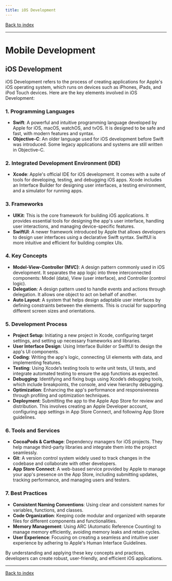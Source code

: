 ```yaml
---
title: iOS Development
---
```


[Back to index](index.html)

---
# Mobile Development
## iOS Development

iOS Development refers to the process of creating applications for Apple's iOS operating system, which runs on devices such as iPhones, iPads, and iPod Touch devices. Here are the key elements involved in iOS Development:

### 1. **Programming Languages**
- **Swift**: A powerful and intuitive programming language developed by Apple for iOS, macOS, watchOS, and tvOS. It is designed to be safe and fast, with modern features and syntax.
- **Objective-C**: An older language used for iOS development before Swift was introduced. Some legacy applications and systems are still written in Objective-C.

### 2. **Integrated Development Environment (IDE)**
- **Xcode**: Apple's official IDE for iOS development. It comes with a suite of tools for developing, testing, and debugging iOS apps. Xcode includes an Interface Builder for designing user interfaces, a testing environment, and a simulator for running apps.

### 3. **Frameworks**
- **UIKit**: This is the core framework for building iOS applications. It provides essential tools for designing the app's user interface, handling user interactions, and managing device-specific features.
- **SwiftUI**: A newer framework introduced by Apple that allows developers to design user interfaces using a declarative Swift syntax. SwiftUI is more intuitive and efficient for building complex UIs.

### 4. **Key Concepts**
- **Model-View-Controller (MVC)**: A design pattern commonly used in iOS development. It separates the app logic into three interconnected components: Model (data), View (user interface), and Controller (control logic).
- **Delegation**: A design pattern used to handle events and actions through delegation. It allows one object to act on behalf of another.
- **Auto Layout**: A system that helps design adaptable user interfaces by defining constraints between the elements. This is crucial for supporting different screen sizes and orientations.

### 5. **Development Process**
- **Project Setup**: Initiating a new project in Xcode, configuring target settings, and setting up necessary frameworks and libraries.
- **User Interface Design**: Using Interface Builder or SwiftUI to design the app's UI components.
- **Coding**: Writing the app's logic, connecting UI elements with data, and implementing features.
- **Testing**: Using Xcode’s testing tools to write unit tests, UI tests, and integrate automated testing to ensure the app functions as expected.
- **Debugging**: Identifying and fixing bugs using Xcode’s debugging tools, which include breakpoints, the console, and view hierarchy debugging.
- **Optimization**: Enhancing the app's performance and responsiveness through profiling and optimization techniques.
- **Deployment**: Submitting the app to the Apple App Store for review and distribution. This involves creating an Apple Developer account, configuring app settings in App Store Connect, and following App Store guidelines.

### 6. **Tools and Services**
- **CocoaPods & Carthage**: Dependency managers for iOS projects. They help manage third-party libraries and integrate them into the project seamlessly.
- **Git**: A version control system widely used to track changes in the codebase and collaborate with other developers.
- **App Store Connect**: A web-based service provided by Apple to manage your app's presence on the App Store, including submitting updates, tracking performance, and managing users and testers.

### 7. **Best Practices**
- **Consistent Naming Conventions**: Using clear and consistent names for variables, functions, and classes.
- **Code Organization**: Keeping code modular and organized with separate files for different components and functionalities.
- **Memory Management**: Using ARC (Automatic Reference Counting) to manage memory efficiently, avoiding memory leaks and retain cycles.
- **User Experience**: Focusing on creating a seamless and intuitive user experience by adhering to Apple's Human Interface Guidelines.

By understanding and applying these key concepts and practices, developers can create robust, user-friendly, and efficient iOS applications.

---
[Back to index](index.html)
